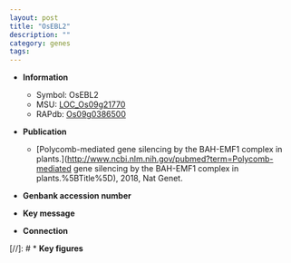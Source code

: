 ```yaml
---
layout: post
title: "OsEBL2"
description: ""
category: genes
tags: 
---
```


* **Information**  
    + Symbol: OsEBL2  
    + MSU: [LOC_Os09g21770](http://rice.uga.edu/cgi-bin/ORF_infopage.cgi?orf=LOC_Os09g21770)  
    + RAPdb: [Os09g0386500](http://rapdb.dna.affrc.go.jp/viewer/gbrowse_details/irgsp1?name=Os09g0386500)  

* **Publication**  
    + [Polycomb-mediated gene silencing by the BAH-EMF1 complex in plants.](http://www.ncbi.nlm.nih.gov/pubmed?term=Polycomb-mediated gene silencing by the BAH-EMF1 complex in plants.%5BTitle%5D), 2018, Nat Genet.

* **Genbank accession number**  

* **Key message**  

* **Connection**  

[//]: # * **Key figures**  


